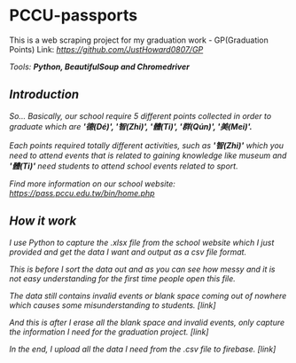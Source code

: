 # PCCU-passports

 This is a web scraping project for my graduation work - GP(Graduation Points) 
 Link: <em>https://github.com/JustHoward0807/GP<em>

 Tools: ***Python, BeautifulSoup and Chromedriver***
## Introduction

So... Basically, our school require 5 different points collected in order to graduate which are **'德(Dé)', '智(Zhi)', '體(Ti)', '群(Qún)', '美(Mei)'.**

Each points required totally different activities, such as **'智(Zhi)'** which you need to attend events that is related to gaining knowledge like museum and **'體(Ti)'** need students to attend school events related to sport.

Find more information on our school website: <em>https://pass.pccu.edu.tw/bin/home.php<em>

## How it work

I use Python to capture the .xlsx file from the school website which I just provided and get the data I want and output as a csv file format.

This is before I sort the data out and as you can see how messy and it is not easy understanding for the first time people open this file.

The data still contains invalid events or blank space coming out of nowhere which causes some misunderstanding to students.
[link]

And this is after I erase all the blank space and invalid events, only capture the information I need for the graduation project.
[link]


In the end, I upload all the data I need from the .csv file to firebase.
[link]